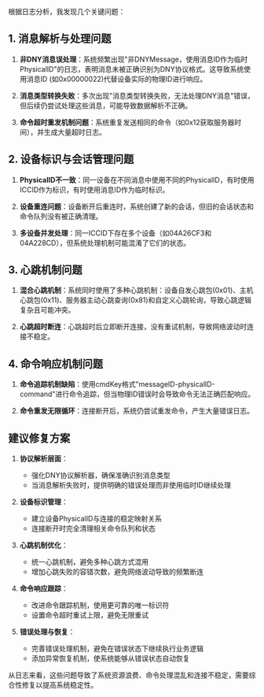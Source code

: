 根据日志分析，我发现几个关键问题：

## 1. 消息解析与处理问题

1. **非DNY消息误处理**：系统频繁出现"非DNYMessage，使用消息ID作为临时PhysicalID"的日志，表明消息未被正确识别为DNY协议格式。这导致系统使用消息ID (如0x00000022)代替设备实际的物理ID进行响应。

2. **消息类型转换失败**：多次出现"消息类型转换失败，无法处理DNY消息"错误，但后续仍尝试处理这些消息，可能导致数据解析不正确。

3. **命令超时重发机制问题**：系统重复发送相同的命令（如0x12获取服务器时间），并生成大量超时日志。

## 2. 设备标识与会话管理问题

1. **PhysicalID不一致**：同一设备在不同消息中使用不同的PhysicalID，有时使用ICCID作为标识，有时使用消息ID作为临时标识。

2. **设备重连问题**：设备断开后重连时，系统创建了新的会话，但旧的会话状态和命令队列没有被正确清理。

3. **多设备并发处理**：同一ICCID下存在多个设备（如04A26CF3和04A228CD），但系统处理机制可能混淆了它们的状态。

## 3. 心跳机制问题

1. **混合心跳机制**：系统同时使用了多种心跳机制：设备自发心跳包(0x01)、主机心跳包(0x11)、服务器主动心跳查询(0x81)和自定义心跳轮询，导致心跳逻辑复杂且可能冲突。

2. **心跳超时断连**：心跳超时后立即断开连接，没有重试机制，导致网络波动时连接不稳定。

## 4. 命令响应机制问题

1. **命令追踪机制缺陷**：使用cmdKey格式"messageID-physicalID-command"进行命令追踪，但当物理ID错误时会导致命令无法正确匹配响应。

2. **命令重发无限循环**：连接断开后，系统仍尝试重发命令，产生大量错误日志。

## 建议修复方案

1. **协议解析层面**：
   - 强化DNY协议解析器，确保准确识别消息类型
   - 当消息解析失败时，提供明确的错误处理而非使用临时ID继续处理

2. **设备标识管理**：
   - 建立设备PhysicalID与连接的稳定映射关系
   - 连接断开时完全清理相关命令队列和状态

3. **心跳机制优化**：
   - 统一心跳机制，避免多种心跳方式混用
   - 增加心跳失败的容错次数，避免网络波动导致的频繁断连

4. **命令响应跟踪**：
   - 改进命令跟踪机制，使用更可靠的唯一标识符
   - 设置命令超时重试上限，避免无限重试

5. **错误处理与恢复**：
   - 完善错误处理机制，避免在错误状态下继续执行业务逻辑
   - 添加异常恢复机制，使系统能够从错误状态自动恢复

从日志来看，这些问题导致了系统资源浪费、命令处理混乱和连接不稳定，需要综合性修复以提高系统稳定性。